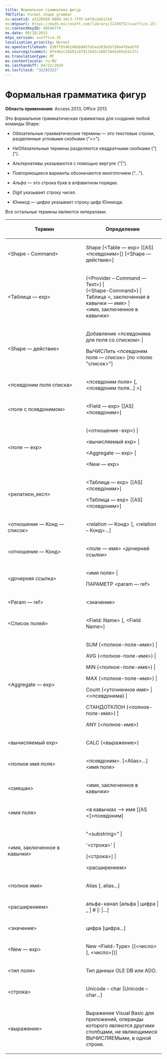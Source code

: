 ```yaml
---
title: Формальная грамматика фигур
TOCTitle: Formal shape grammar
ms:assetid: a3220569-8804-3dc3-7f9f-b4f8cdab1316
ms:mtpsurl: https://msdn.microsoft.com/library/JJ249752(v=office.15)
ms:contentKeyID: 48546774
ms.date: 09/18/2015
mtps_version: v=office.15
localization_priority: Normal
ms.openlocfilehash: d30ff9146146bb0457a5aa383b2b720a4fdaeb78
ms.sourcegitcommit: 8fe462c32b91c87911942c188f3445e85a54137c
ms.translationtype: MT
ms.contentlocale: ru-RU
ms.lasthandoff: 04/23/2019
ms.locfileid: "32292323"
---
```

# <a name="formal-shape-grammar"></a>Формальная грамматика фигур

**Область применения**: Access 2013, Office 2013

Это формальное грамматическая грамматика для создания любой команды Shape:

  - Обязательные грамматические термины — это текстовые строки, разделенные угловыми скобками ("\<\>").

  - НеОбязательные термины разделяются квадратными скобками ("\[ \]").

  - Альтернативы указываются с помощью виргуле ("|").

  - Повторяющиеся варианты обозначаются многоточием ("...").

  - *Альфа* — это строка букв в алфавитном порядке.

  - *Digit* указывает строку чисел.

  - *Юникод — цифра* указывает строку цифр Юникода.

Все остальные термины являются литералами.

<table>
<colgroup>
<col style="width: 50%" />
<col style="width: 50%" />
</colgroup>
<thead>
<tr class="header">
<th><p>Термин</p></th>
<th><p>Определение</p></th>
</tr>
</thead>
<tbody>
<tr class="odd">
<td><p>&lt;Shape – Command&gt;</p></td>
<td><p>Shape [&lt;Table — exp&gt; [[AS] &lt;псевдоним&gt;]] [&lt;Shape — действие&gt;]</p></td>
</tr>
<tr class="even">
<td><p>&lt;Таблица — exp&gt;</p></td>
<td><p>{&lt;Provider – Command — Text&gt;} |<br />
(&lt;Shape-Command&gt;) |<br />
Таблица &lt;, заключенная в кавычки — имя&gt; |<br />
&lt;имя, заключенное в кавычки&gt;</p></td>
</tr>
<tr class="odd">
<td><p>&lt;Shape — действие&gt;</p></td>
<td><p>Добавление &lt;псевдонима для поля со списком&gt; |</p>
<p>ВыЧИСЛить &lt;псевдоним поля — список&gt; [по &lt;полю "список&gt;"]</p></td>
</tr>
<tr class="even">
<td><p>&lt;псевдоним поля списка&gt;</p></td>
<td><p>&lt;псевдоним поля&gt; [, &lt;псевдоним поля...] &gt;]</p></td>
</tr>
<tr class="odd">
<td><p>&lt;поле с псевдонимом&gt;</p></td>
<td><p>&lt;Field — exp&gt; [[AS] &lt;псевдоним&gt;]</p></td>
</tr>
<tr class="even">
<td><p>&lt;поле — exp&gt;</p></td>
<td><p>(&lt;отношение-exp&gt;) |</p>
<p>&lt;вычисляемый exp&gt; |</p>
<p>&lt;Aggregate — exp&gt; |</p>
<p>&lt;New — exp&gt;</p></td>
</tr>
<tr class="odd">
<td><p>&lt;релатион_експ&gt;</p></td>
<td><p>&lt;Таблица — exp&gt; [[AS] &lt;псевдоним&gt;]</p>
<p>&lt;Таблица — exp&gt; [[AS] &lt;псевдоним&gt;]</p></td>
</tr>
<tr class="even">
<td><p>&lt;отношение — Конд — список&gt;</p></td>
<td><p>&lt;relation — Конд&gt; [, &lt;relation – Конд&gt;...]</p></td>
</tr>
<tr class="odd">
<td><p>&lt;отношение — Конд&gt;</p></td>
<td><p>&lt;поле — имя&gt; &lt;дочерней ссылки&gt;</p></td>
</tr>
<tr class="even">
<td><p>&lt;дочерняя ссылка&gt;</p></td>
<td><p>&lt;имя поля&gt; |</p>
<p>ПАРАМЕТР &lt;param — ref&gt;</p></td>
</tr>
<tr class="odd">
<td><p>&lt;Param — ref&gt;</p></td>
<td><p>&lt;значение&gt;</p></td>
</tr>
<tr class="even">
<td><p>&lt;Список полей&gt;</p></td>
<td><p>&lt;Field: Name&gt; [, &lt;Field Name&gt;]</p></td>
</tr>
<tr class="odd">
<td><p>&lt;Aggregate — exp&gt;</p></td>
<td><p>SUM (&lt;полное-поле-имя&gt;) |</p>
<p>AVG (&lt;полное-поле-имя&gt;) |</p>
<p>MIN (&lt;полное-поле-имя&gt;) |</p>
<p>MAX (&lt;полное-поле-имя&gt;) |</p>
<p>Count (&lt;уточненное имя&gt; | &lt;&gt;псевдонима) |</p>
<p>СТАНДОТКЛОН (&lt;полное-поле-имя&gt;) |</p>
<p>ANY (&lt;полное-имя&gt;)</p></td>
</tr>
<tr class="even">
<td><p>&lt;вычисляемый exp&gt;</p></td>
<td><p>CALC (&lt;выражение&gt;)</p></td>
</tr>
<tr class="odd">
<td><p>&lt;полное имя поля&gt;</p></td>
<td><p>&lt;псевдоним&gt;. [&lt;Alias&gt;...] &lt;имя поля&gt;</p></td>
</tr>
<tr class="even">
<td><p>&lt;смешан&gt;</p></td>
<td><p>&lt;имя, заключенное в кавычки&gt;</p></td>
</tr>
<tr class="odd">
<td><p>&lt;имя поля&gt;</p></td>
<td><p>&lt;в кавычках —&gt; имя [[AS &lt;]&gt;псевдоним]</p></td>
</tr>
<tr class="even">
<td><p>&lt;имя, заключенное в кавычки&gt;</p></td>
<td><p>&quot;&lt;substring&gt;&quot; |</p>
<p>'&lt;строка&gt;' |</p>
<p>[&lt;строка&gt;] |</p>
<p>&lt;расширением&gt;</p></td>
</tr>
<tr class="odd">
<td><p>&lt;полное имя&gt;</p></td>
<td><p>Alias [. alias...]</p></td>
</tr>
<tr class="even">
<td><p>&lt;расширением&gt;</p></td>
<td><p>альфа-канал [альфа | цифра | _ | # |: |...]</p></td>
</tr>
<tr class="odd">
<td><p>&lt;значение&gt;</p></td>
<td><p>цифра [цифра...]</p></td>
</tr>
<tr class="even">
<td><p>&lt;New — exp&gt;</p></td>
<td><p>New &lt;Field-Type&gt; [(&lt;число&gt; [, &lt;число&gt;])]</p></td>
</tr>
<tr class="odd">
<td><p>&lt;тип поля&gt;</p></td>
<td><p>Тип данных OLE DB или ADO.</p></td>
</tr>
<tr class="even">
<td><p>&lt;строка&gt;</p></td>
<td><p>Unicode – char [Unicode – char...]</p></td>
</tr>
<tr class="odd">
<td><p>&lt;выражение&gt;</p></td>
<td><p>Выражение Visual Basic для приложений, операнды которого являются другими столбцами, не являющимися ВЫЧИСЛЯЕМыми, в одной строке.</p></td>
</tr>
</tbody>
</table>

